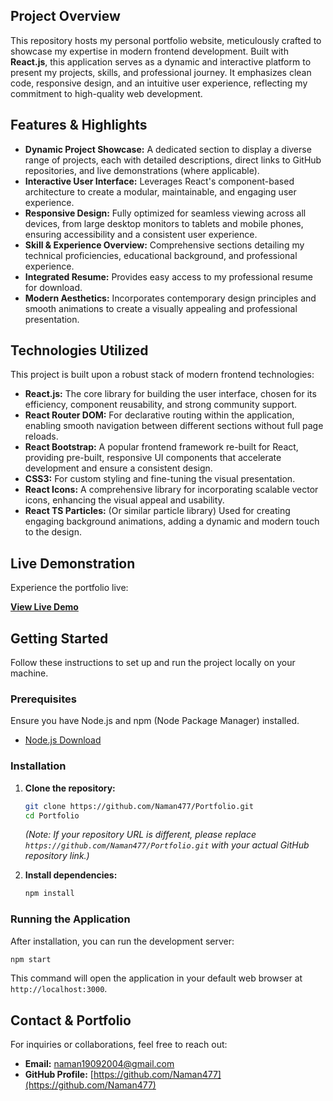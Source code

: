 ## Project Overview

This repository hosts my personal portfolio website, meticulously crafted to showcase my expertise in modern frontend development. Built with **React.js**, this application serves as a dynamic and interactive platform to present my projects, skills, and professional journey. It emphasizes clean code, responsive design, and an intuitive user experience, reflecting my commitment to high-quality web development.

## Features & Highlights

*   **Dynamic Project Showcase:** A dedicated section to display a diverse range of projects, each with detailed descriptions, direct links to GitHub repositories, and live demonstrations (where applicable).
*   **Interactive User Interface:** Leverages React's component-based architecture to create a modular, maintainable, and engaging user experience.
*   **Responsive Design:** Fully optimized for seamless viewing across all devices, from large desktop monitors to tablets and mobile phones, ensuring accessibility and a consistent user experience.
*   **Skill & Experience Overview:** Comprehensive sections detailing my technical proficiencies, educational background, and professional experience.
*   **Integrated Resume:** Provides easy access to my professional resume for download.
*   **Modern Aesthetics:** Incorporates contemporary design principles and smooth animations to create a visually appealing and professional presentation.

## Technologies Utilized

This project is built upon a robust stack of modern frontend technologies:

*   **React.js:** The core library for building the user interface, chosen for its efficiency, component reusability, and strong community support.
*   **React Router DOM:** For declarative routing within the application, enabling smooth navigation between different sections without full page reloads.
*   **React Bootstrap:** A popular frontend framework re-built for React, providing pre-built, responsive UI components that accelerate development and ensure a consistent design.
*   **CSS3:** For custom styling and fine-tuning the visual presentation.
*   **React Icons:** A comprehensive library for incorporating scalable vector icons, enhancing the visual appeal and usability.
*   **React TS Particles:** (Or similar particle library) Used for creating engaging background animations, adding a dynamic and modern touch to the design.

## Live Demonstration

Experience the portfolio live:

[**View Live Demo**](http://namanchughportfolio.netlify.app)


## Getting Started

Follow these instructions to set up and run the project locally on your machine.

### Prerequisites

Ensure you have Node.js and npm (Node Package Manager) installed.

*   [Node.js Download](https://nodejs.org/)

### Installation

1.  **Clone the repository:**
    ```bash
    git clone https://github.com/Naman477/Portfolio.git
    cd Portfolio
    ```
    *(Note: If your repository URL is different, please replace `https://github.com/Naman477/Portfolio.git` with your actual GitHub repository link.)*

2.  **Install dependencies:**
    ```bash
    npm install
    ```

### Running the Application

After installation, you can run the development server:

```bash
npm start
```

This command will open the application in your default web browser at `http://localhost:3000`.

## Contact & Portfolio

For inquiries or collaborations, feel free to reach out:

*   **Email:** [naman19092004@gmail.com](mailto:naman@gmail.com)
*   **GitHub Profile:** [https://github.com/Naman477](https://github.com/Naman477)

